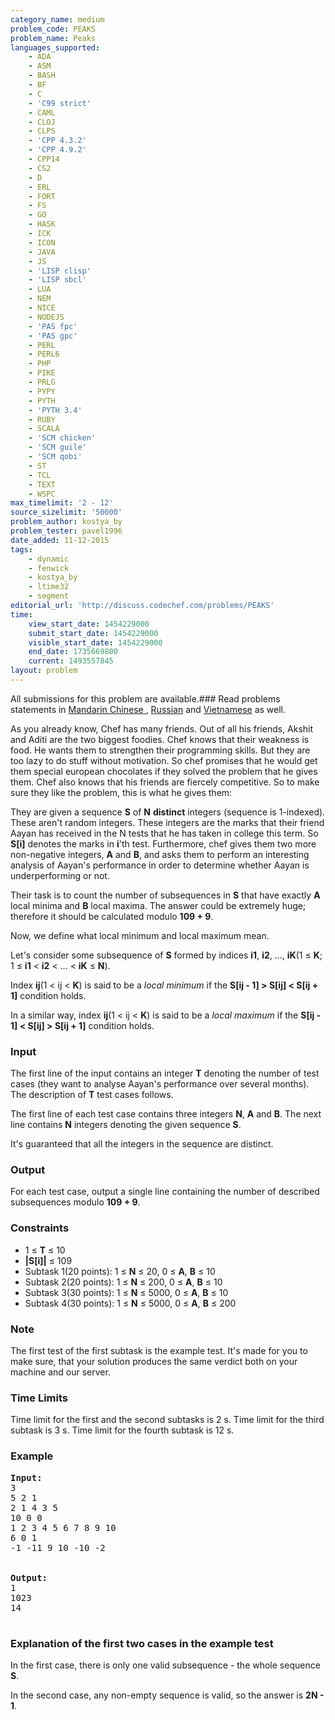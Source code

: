 ```yaml
---
category_name: medium
problem_code: PEAKS
problem_name: Peaks
languages_supported:
    - ADA
    - ASM
    - BASH
    - BF
    - C
    - 'C99 strict'
    - CAML
    - CLOJ
    - CLPS
    - 'CPP 4.3.2'
    - 'CPP 4.9.2'
    - CPP14
    - CS2
    - D
    - ERL
    - FORT
    - FS
    - GO
    - HASK
    - ICK
    - ICON
    - JAVA
    - JS
    - 'LISP clisp'
    - 'LISP sbcl'
    - LUA
    - NEM
    - NICE
    - NODEJS
    - 'PAS fpc'
    - 'PAS gpc'
    - PERL
    - PERL6
    - PHP
    - PIKE
    - PRLG
    - PYPY
    - PYTH
    - 'PYTH 3.4'
    - RUBY
    - SCALA
    - 'SCM chicken'
    - 'SCM guile'
    - 'SCM qobi'
    - ST
    - TCL
    - TEXT
    - WSPC
max_timelimit: '2 - 12'
source_sizelimit: '50000'
problem_author: kostya_by
problem_tester: pavel1996
date_added: 11-12-2015
tags:
    - dynamic
    - fenwick
    - kostya_by
    - ltime32
    - segment
editorial_url: 'http://discuss.codechef.com/problems/PEAKS'
time:
    view_start_date: 1454229000
    submit_start_date: 1454229000
    visible_start_date: 1454229000
    end_date: 1735669800
    current: 1493557845
layout: problem
---
```

All submissions for this problem are available.###  Read problems statements in [Mandarin Chinese ](http://www.codechef.com/download/translated/LTIME32/mandarin/PEAKS.pdf), [Russian](http://www.codechef.com/download/translated/LTIME32/russian/PEAKS.pdf) and [Vietnamese](http://www.codechef.com/download/translated/LTIME32/vietnamese/PEAKS.pdf) as well.

As you already know, Chef has many friends. Out of all his friends, Akshit and Aditi are the two biggest foodies. Chef knows that their weakness is food. He wants them to strengthen their programming skills. But they are too lazy to do stuff without motivation. So chef promises that he would get them special european chocolates if they solved the problem that he gives them. Chef also knows that his friends are fiercely competitive. So to make sure they like the problem, this is what he gives them:

They are given a sequence **S** of **N** **distinct** integers (sequence is 1-indexed). These aren't random integers. These integers are the marks that their friend Aayan has received in the N tests that he has taken in college this term. So **S\[i\]** denotes the marks in **i**'th test. Furthermore, chef gives them two more non-negative integers, **A** and **B**, and asks them to perform an interesting analysis of Aayan's performance in order to determine whether Aayan is underperforming or not.

Their task is to count the number of subsequences in **S** that have exactly **A** local minima and **B** local maxima. The answer could be extremely huge; therefore it should be calculated modulo **109 + 9**.

Now, we define what local minimum and local maximum mean.

Let's consider some subsequence of **S** formed by indices **i1**, **i2**, ..., **iK**(1 ≤ **K**; 1 ≤ **i1** < **i2** < ... < **iK** ≤ **N**).

Index **ij**(1 < ij < **K**) is said to be a *local minimum* if the **S\[ij - 1\] > S\[ij\] < S\[ij + 1\]** condition holds.

In a similar way, index **ij**(1 < ij < **K**) is said to be a *local maximum* if the **S\[ij - 1\] < S\[ij\] > S\[ij + 1\]** condition holds.

### Input

The first line of the input contains an integer **T** denoting the number of test cases (they want to analyse Aayan's performance over several months). The description of **T** test cases follows.

The first line of each test case contains three integers **N**, **A** and **B**. The next line contains **N** integers denoting the given sequence **S**.

It's guaranteed that all the integers in the sequence are distinct.

### Output

For each test case, output a single line containing the number of described subsequences modulo **109 + 9**.

### Constraints

- 1 ≤ **T** ≤ 10
- **|S\[i\]|** ≤ 109
- Subtask 1(20 points): 1 ≤ **N** ≤ 20, 0 ≤ **A**, **B** ≤ 10
- Subtask 2(20 points): 1 ≤ **N** ≤ 200, 0 ≤ **A**, **B** ≤ 10
- Subtask 3(30 points): 1 ≤ **N** ≤ 5000, 0 ≤ **A**, **B** ≤ 10
- Subtask 4(30 points): 1 ≤ **N** ≤ 5000, 0 ≤ **A**, **B** ≤ 200

### Note

The first test of the first subtask is the example test. It's made for you to make sure, that your solution produces the same verdict both on your machine and our server.

### Time Limits

Time limit for the first and the second subtasks is 2 s. Time limit for the third subtask is 3 s. Time limit for the fourth subtask is 12 s.

### Example

<pre>
<b>Input:</b>
3
5 2 1
2 1 4 3 5
10 0 0
1 2 3 4 5 6 7 8 9 10
6 0 1
-1 -11 9 10 -10 -2


<b>Output:</b>
1
1023
14

</pre>
### Explanation of the first two cases in the example test

In the first case, there is only one valid subsequence - the whole sequence **S**.

In the second case, any non-empty sequence is valid, so the answer is **2N - 1**.
